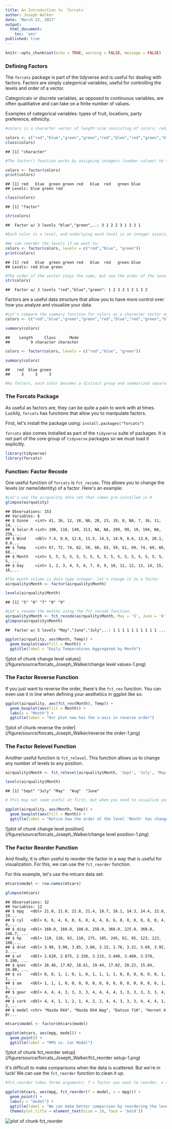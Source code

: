 ```yaml
---
title: An Introduction to `forcats`
author: Joseph Walker
date: 'March 22, 2017'
output:
  html_document:
    toc: 'yes'
published: true
---
```



```r
knitr::opts_chunk$set(echo = TRUE, warning = FALSE, message = FALSE)
```

### Defining Factors
The `forcats` package is part of the tidyverse and is useful for dealing with factors. Factors are simply categorical variables, useful for controlling the levels and order of a vector.

Categoricalv or discrete variables, as opposed to continuous variables, are often qualitiative and can take on a finite number of values.

Examples of categorical variables: types of fruit, locations, party preference, ethnicity.


```r
#colors is a character vector of length nine consisting of colors: red, blue, & green

colors <- c("red","blue","green","green","red","blue","red","green","blue")
class(colors)
```

```
## [1] "character"
```

```r
#The factor() function works by assigning integers (number values) to the categorical values (red, blue, green) of the vector or variable. 

colors <- factor(colors)
print(colors)
```

```
## [1] red   blue  green green red   blue  red   green blue 
## Levels: blue green red
```

```r
class(colors)
```

```
## [1] "factor"
```

```r
str(colors)
```

```
##  Factor w/ 3 levels "blue","green",..: 3 1 2 2 3 1 3 2 1
```

```r
#Each color is a level, and underlying each level is an integer associated with that level; red = 3, green = 2, blue = 1. The order of the levels is assigned alphabetically to the integer: b = 1, g = 2, r = 3.

#We can reorder the levels if we want to:
colors <- factor(colors, levels = c("red","blue", "green"))
print(colors)
```

```
## [1] red   blue  green green red   blue  red   green blue 
## Levels: red blue green
```

```r
#The order of the vector stays the same, but now the order of the levels has changed so that red = 1, blue = 2, green = 3
str(colors)
```

```
##  Factor w/ 3 levels "red","blue","green": 1 2 3 3 1 2 1 3 2
```

Factors are a useful data structure that allow you to have more control over how you analyze and visualize your data.

```r
#Let's compare the summary function for colors as a character vector and as a factor.
colors <- c("red","blue","green","green","red","blue","red","green","blue")

summary(colors)
```

```
##    Length     Class      Mode 
##         9 character character
```

```r
colors <- factor(colors, levels = c("red","blue", "green"))

summary(colors)
```

```
##   red  blue green 
##     3     3     3
```

```r
#As factors, each color becomes a distinct group and summarized separately.
```

### The Forcats Package
As useful as factors are, they can be quite a pain to work with at times. Luckily, `forcats` has functions that allow you to manipulate factors. 


First, let's install the package using:
`install.packages("forcats")`

`forcats` also comes installed as part of the `tidyverse` suite of packages. It is not part of the core group of `tidyverse` packages so we must load it explicitly.


```r
library(tidyverse)
library(forcats)
```

### Function: Factor Recode
One useful function of `forcats` is `fct_recode`. This allows you to change the levels (or name/identity) of a factor. Here's an example:


```r
#Let's use the airquality data set that comes pre-installed in R
glimpse(airquality)
```

```
## Observations: 153
## Variables: 6
## $ Ozone   <int> 41, 36, 12, 18, NA, 28, 23, 19, 8, NA, 7, 16, 11, 14, ...
## $ Solar.R <int> 190, 118, 149, 313, NA, NA, 299, 99, 19, 194, NA, 256,...
## $ Wind    <dbl> 7.4, 8.0, 12.6, 11.5, 14.3, 14.9, 8.6, 13.8, 20.1, 8.6...
## $ Temp    <int> 67, 72, 74, 62, 56, 66, 65, 59, 61, 69, 74, 69, 66, 68...
## $ Month   <int> 5, 5, 5, 5, 5, 5, 5, 5, 5, 5, 5, 5, 5, 5, 5, 5, 5, 5, ...
## $ Day     <int> 1, 2, 3, 4, 5, 6, 7, 8, 9, 10, 11, 12, 13, 14, 15, 16,...
```

```r
#The month column is data type integer, let's change it to a factor 
airquality$Month <- factor(airquality$Month)

levels(airquality$Month)
```

```
## [1] "5" "6" "7" "8" "9"
```

```r
#Let's rename the months using the fct_recode function. 
airquality$Month <- fct_recode(airquality$Month, May = '5', June = '6', July = '7', Aug = '8', Sept = '9')
glimpse(airquality$Month)
```

```
##  Factor w/ 5 levels "May","June","July",..: 1 1 1 1 1 1 1 1 1 1 ...
```

```r
ggplot(airquality, aes(Month, Temp)) +
  geom_boxplot(aes(fill = Month)) +
  ggtitle(label = "Daily Temperatures Aggregated by Month")
```

![plot of chunk change level values](/figure/source/forcats_Joseph_Walker/change level values-1.png)

### The Factor Reverse Function
If you just want to reverse the order, there's the `fct_rev` function. You can even use it in line when defining your aesthetics in ggplot like so:

```r
ggplot(airquality, aes(fct_rev(Month), Temp)) +
  geom_boxplot(aes(fill = Month)) +
  labs(x = "Month") +
  ggtitle(label = "Our plot now has the x-axis in reverse order")
```

![plot of chunk reverse the order](/figure/source/forcats_Joseph_Walker/reverse the order-1.png)

### The Factor Relevel Function
Another useful function is `fct_relevel`. This function allows us to change any number of levels to any position.

```r
airquality$Month <- fct_relevel(airquality$Month, 'Sept', 'July', 'May', 'Aug', 'June')

levels(airquality$Month)
```

```
## [1] "Sept" "July" "May"  "Aug"  "June"
```

```r
# This may not seem useful at first, but when you need to visualize your data in a particular way, the fct_relevel function is extremely useful...

ggplot(airquality, aes(Month, Temp)) +
  geom_boxplot(aes(fill = Month)) +
  ggtitle(label = "Notice how the order of the level 'Month' has changed")
```

![plot of chunk change level position](/figure/source/forcats_Joseph_Walker/change level position-1.png)

### The Factor Reorder Function

And finally, it is often useful to reorder the factor in a way that is useful for visualization. For this, we can use the `fct_reorder` function.

For this example, let's use the mtcars data set:

```r
mtcars$model <- row.names(mtcars)

glimpse(mtcars)
```

```
## Observations: 32
## Variables: 12
## $ mpg   <dbl> 21.0, 21.0, 22.8, 21.4, 18.7, 18.1, 14.3, 24.4, 22.8, 19...
## $ cyl   <dbl> 6, 6, 4, 6, 8, 6, 8, 4, 4, 6, 6, 8, 8, 8, 8, 8, 8, 4, 4,...
## $ disp  <dbl> 160.0, 160.0, 108.0, 258.0, 360.0, 225.0, 360.0, 146.7, ...
## $ hp    <dbl> 110, 110, 93, 110, 175, 105, 245, 62, 95, 123, 123, 180,...
## $ drat  <dbl> 3.90, 3.90, 3.85, 3.08, 3.15, 2.76, 3.21, 3.69, 3.92, 3....
## $ wt    <dbl> 2.620, 2.875, 2.320, 3.215, 3.440, 3.460, 3.570, 3.190, ...
## $ qsec  <dbl> 16.46, 17.02, 18.61, 19.44, 17.02, 20.22, 15.84, 20.00, ...
## $ vs    <dbl> 0, 0, 1, 1, 0, 1, 0, 1, 1, 1, 1, 0, 0, 0, 0, 0, 0, 1, 1,...
## $ am    <dbl> 1, 1, 1, 0, 0, 0, 0, 0, 0, 0, 0, 0, 0, 0, 0, 0, 0, 1, 1,...
## $ gear  <dbl> 4, 4, 4, 3, 3, 3, 3, 4, 4, 4, 4, 3, 3, 3, 3, 3, 3, 4, 4,...
## $ carb  <dbl> 4, 4, 1, 1, 2, 1, 4, 2, 2, 4, 4, 3, 3, 3, 4, 4, 4, 1, 2,...
## $ model <chr> "Mazda RX4", "Mazda RX4 Wag", "Datsun 710", "Hornet 4 Dr...
```

```r
mtcars$model <- factor(mtcars$model)

ggplot(mtcars, aes(mpg, model)) +
  geom_point() +
  ggtitle(label = "MPG vs. Car Model")
```

![plot of chunk fct_reorder setup](/figure/source/forcats_Joseph_Walker/fct_reorder setup-1.png)

It's difficult to make comparisons when the data is scattered. But we're in luck! We can use the `fct_reorder` function to clean it up.


```r
#fct_reorder takes three arguments: f = factor you want to reorder, x = the variable in which the order will be based upon, and optionally fun (a function to  be used if there are multiple values of x for each value of f.) Here we focus on only the first two arguments.

ggplot(mtcars, aes(mpg, fct_reorder(f = model, x = mpg))) +
  geom_point() +
  labs(y = "model") +
  ggtitle(label = "We can make better comparison by reordering the levels based on the mpg values!") +
  theme(plot.title = element_text(size = 10, face = 'bold'))
```

![plot of chunk fct_reorder](/figure/source/forcats_Joseph_Walker/fct_reorder-1.png)

